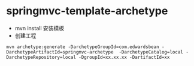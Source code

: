 # springmvc-template-archetype
- mvn install 安装模板
- 创建工程

```
mvn archetype:generate -DarchetypeGroupId=com.edwardsbean -DarchetypeArtifactId=springmvc-archetype  -DarchetypeCatalog=local -DarchetypeRepository=local -DgroupId=xx.xx.xx -DartifactId=xx
```
